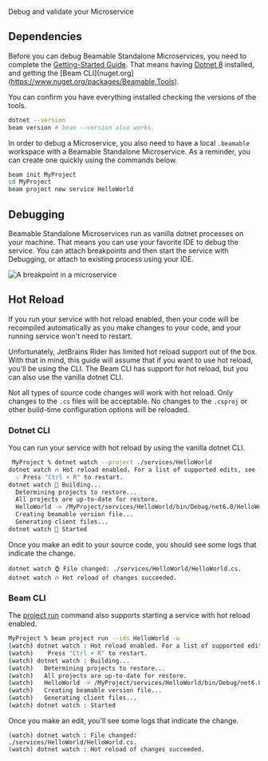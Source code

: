 Debug and validate your Microservice

## Dependencies

Before you can debug Beamable Standalone Microservices, you need to complete the [Getting-Started Guide](doc:cli-guide-getting-started). That means having [Dotnet 8](https://dotnet.microsoft.com/en-us/download/dotnet/8.0) installed, and getting the [Beam CLI](nuget.org](https://www.nuget.org/packages/Beamable.Tools). 

You can confirm you have everything installed checking the versions of the tools.
```sh
dotnet --version
beam version # beam --version also works.
```

In order to debug a Microservice, you also need to have a local `.beamable` workspace with a Beamable Standalone Microservice. As a reminder, you can create one quickly using the commands below.
```sh
beam init MyProject
cd MyProject
beam project new service HelloWorld
```

## Debugging 

Beamable Standalone Microservices run as vanilla dotnet processes on your machine. That means you can use your favorite IDE to debug the service. You can attach breakpoints and then start the service with Debugging, or attach to existing process using your IDE. 

![A breakpoint in a microservice](https://files.readme.io/88da124-image.png)

## Hot Reload

If you run your service with hot reload enabled, then your code will be recompiled automatically as you make changes to your code, and your running service won't need to restart. 

Unfortunately, JetBrains Rider has limited hot reload support out of the box. With that in mind, this guide will assume that if you want to use hot reload, you'll be using the CLI. The Beam CLI has support for hot reload, but you can also use the vanilla dotnet CLI. 

Not all types of source code changes will work with hot reload. Only changes to the `.cs` files will be acceptable. No changes to the `.csproj` or other build-time configuration options will be reloaded.  

### Dotnet CLI

You can run your service with hot reload by using the vanilla dotnet CLI.

```sh
 MyProject % dotnet watch --project ./services/HelloWorld 
dotnet watch 🔥 Hot reload enabled. For a list of supported edits, see https://aka.ms/dotnet/hot-reload.
  💡 Press "Ctrl + R" to restart.
dotnet watch 🔧 Building...
  Determining projects to restore...
  All projects are up-to-date for restore.
  HelloWorld -> /MyProject/services/HelloWorld/bin/Debug/net6.0/HelloWorld.dll
  Creating beamable version file...
  Generating client files...
dotnet watch 🚀 Started
```
Once you make an edit to your source code, you should see some logs that indicate the change. 

```
dotnet watch ⌚ File changed: ./services/HelloWorld/HelloWorld.cs.
dotnet watch 🔥 Hot reload of changes succeeded.
```
### Beam CLI

The [project run](doc:cli-project-run) command also supports starting a service with hot reload enabled. 
```sh 
MyProject % beam project run --ids HelloWorld -w
(watch) dotnet watch : Hot reload enabled. For a list of supported edits, see https://aka.ms/dotnet/hot-reload.
(watch)    Press "Ctrl + R" to restart.
(watch) dotnet watch : Building...
(watch)   Determining projects to restore...
(watch)   All projects are up-to-date for restore.
(watch)   HelloWorld -> /MyProject/services/HelloWorld/bin/Debug/net6.0/HelloWorld.dll
(watch)   Creating beamable version file...
(watch)   Generating client files...
(watch) dotnet watch : Started
```
Once you make an edit, you'll see some logs that indicate the change.
```
(watch) dotnet watch : File changed: ./services/HelloWorld/HelloWorld.cs.
(watch) dotnet watch : Hot reload of changes succeeded.
```
